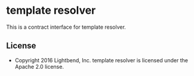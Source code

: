 template resolver
=================

This is a contract interface for template resolver.

License
-------

- Copyright 2016 Lightbend, Inc. template resolver is licensed under the Apache 2.0 license.
